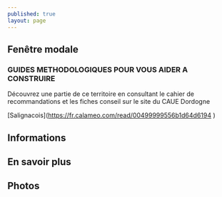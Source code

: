 ```yaml
---
published: true
layout: page
---
```


## Fenêtre modale

### GUIDES METHODOLOGIQUES POUR VOUS AIDER A CONSTRUIRE

Découvrez une partie de ce territoire en consultant le cahier de recommandations et les fiches conseil sur le site du CAUE Dordogne

[Salignacois](<a href="https://fr.calameo.com/read/00499999556b1d64d6194 " target="_blank">https://fr.calameo.com/read/00499999556b1d64d6194 </a>)


## Informations

## En savoir plus

## Photos
